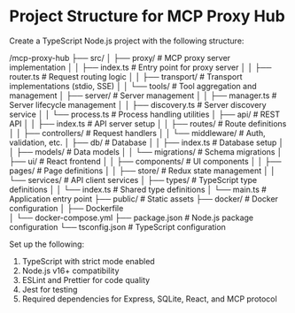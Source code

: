 # Project Structure for MCP Proxy Hub

Create a TypeScript Node.js project with the following structure:

/mcp-proxy-hub
├── src/
│   ├── proxy/             # MCP proxy server implementation
│   │   ├── index.ts       # Entry point for proxy server
│   │   ├── router.ts      # Request routing logic
│   │   ├── transport/     # Transport implementations (stdio, SSE)
│   │   └── tools/         # Tool aggregation and management
│   ├── server/            # Server management
│   │   ├── manager.ts     # Server lifecycle management
│   │   ├── discovery.ts   # Server discovery service
│   │   └── process.ts     # Process handling utilities
│   ├── api/               # REST API
│   │   ├── index.ts       # API server setup
│   │   ├── routes/        # Route definitions
│   │   ├── controllers/   # Request handlers
│   │   └── middleware/    # Auth, validation, etc.
│   ├── db/                # Database
│   │   ├── index.ts       # Database setup
│   │   ├── models/        # Data models
│   │   └── migrations/    # Schema migrations
│   ├── ui/                # React frontend
│   │   ├── components/    # UI components
│   │   ├── pages/         # Page definitions
│   │   ├── store/         # Redux state management
│   │   └── services/      # API client services
│   ├── types/             # TypeScript type definitions
│   │   └── index.ts       # Shared type definitions
│   └── main.ts            # Application entry point
├── public/                # Static assets
├── docker/                # Docker configuration
│   ├── Dockerfile         
│   └── docker-compose.yml
├── package.json           # Node.js package configuration
└── tsconfig.json          # TypeScript configuration

Set up the following:
1. TypeScript with strict mode enabled
2. Node.js v16+ compatibility
3. ESLint and Prettier for code quality
4. Jest for testing
5. Required dependencies for Express, SQLite, React, and MCP protocol
